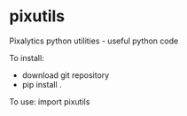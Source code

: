 # pixutils
Pixalytics python utilities - useful python code

To install:
- download git repository
- pip install .

To use: import pixutils
